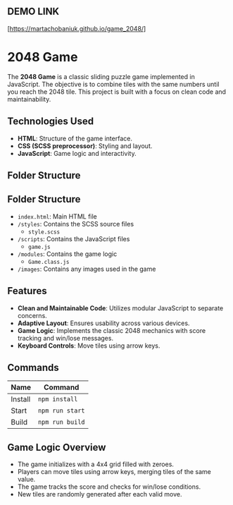 ## DEMO LINK
[https://martachobaniuk.github.io/game_2048/]

# 2048 Game
The **2048 Game** is a classic sliding puzzle game implemented in JavaScript. The objective is to combine tiles with the same numbers until you reach the 2048 tile. This project is built with a focus on clean code and maintainability.

## Technologies Used
- **HTML**: Structure of the game interface.
- **CSS (SCSS preprocessor)**: Styling and layout.
- **JavaScript**: Game logic and interactivity.

## Folder Structure

## Folder Structure
- `index.html`: Main HTML file
- `/styles`: Contains the SCSS source files
  - `style.scss`
- `/scripts`: Contains the JavaScript files
  - `game.js`
- `/modules`: Contains the game logic
  - `Game.class.js`
- `/images`: Contains any images used in the game

## Features
- **Clean and Maintainable Code**: Utilizes modular JavaScript to separate concerns.
- **Adaptive Layout**: Ensures usability across various devices.
- **Game Logic**: Implements the classic 2048 mechanics with score tracking and win/lose messages.
- **Keyboard Controls**: Move tiles using arrow keys.

## Commands
| Name    | Command         |
| ------- | --------------- |
| Install | `npm install`   |
| Start   | `npm run start` |
| Build   | `npm run build` |

## Game Logic Overview
- The game initializes with a 4x4 grid filled with zeroes.
- Players can move tiles using arrow keys, merging tiles of the same value.
- The game tracks the score and checks for win/lose conditions.
- New tiles are randomly generated after each valid move.
